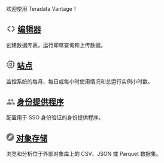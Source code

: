 欢迎使用 Teradata Vantage！

![Editor](../Images/editor-icn-overview.png) [编辑器](../编辑器/编辑器-Overview-GS.md)
--------------------------------------------------------------------------------------

创建数据库表，运行即席查询和上传数据。

![Sites](../Images/cov-icon-sites.png) [站点](../站点/站点-Overview-GS.md)
--------------------------------------------------------------------------

监控系统的每月、每日或每小时使用情况和总运行实例小时数。

![Identity Provider](../Images/cov-icon-identity.png) [身份提供程序](../IdentityProviders/Identity-Providers-Configure.md)
--------------------------------------------------------------------------------------------------------------------------

配置用于 SSO 身份验证的身份提供程序。

![Object Storage](../Images/object-icn-storage.png) [对象存储](../ObjectStorage/Object-Storage-Overview-GS.md)
--------------------------------------------------------------------------------------------------------------

浏览和分析位于外部对象库上的 CSV、JSON 或 Parquet 数据集。
